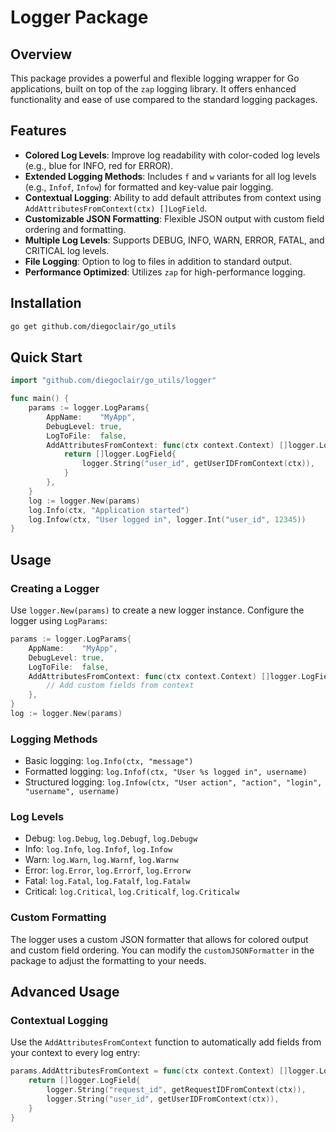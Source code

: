 # Logger Package

## Overview

This package provides a powerful and flexible logging wrapper for Go applications, built on top of the `zap` logging library. It offers enhanced functionality and ease of use compared to the standard logging packages.

## Features

- **Colored Log Levels**: Improve log readability with color-coded log levels (e.g., blue for INFO, red for ERROR).
- **Extended Logging Methods**: Includes `f` and `w` variants for all log levels (e.g., `Infof`, `Infow`) for formatted and key-value pair logging.
- **Contextual Logging**: Ability to add default attributes from context using `AddAttributesFromContext(ctx) []LogField`.
- **Customizable JSON Formatting**: Flexible JSON output with custom field ordering and formatting.
- **Multiple Log Levels**: Supports DEBUG, INFO, WARN, ERROR, FATAL, and CRITICAL log levels.
- **File Logging**: Option to log to files in addition to standard output.
- **Performance Optimized**: Utilizes `zap` for high-performance logging.

## Installation
```bash
go get github.com/diegoclair/go_utils
```
## Quick Start

```go
import "github.com/diegoclair/go_utils/logger"

func main() {
    params := logger.LogParams{
        AppName:    "MyApp",
        DebugLevel: true,
        LogToFile:  false,
        AddAttributesFromContext: func(ctx context.Context) []logger.LogField {
            return []logger.LogField{
                logger.String("user_id", getUserIDFromContext(ctx)),
            }
        },
    }
    log := logger.New(params)
    log.Info(ctx, "Application started")
    log.Infow(ctx, "User logged in", logger.Int("user_id", 12345))
}
```


## Usage

### Creating a Logger

Use `logger.New(params)` to create a new logger instance. Configure the logger using `LogParams`:

```go
params := logger.LogParams{
    AppName:    "MyApp",
    DebugLevel: true,
    LogToFile:  false,
    AddAttributesFromContext: func(ctx context.Context) []logger.LogField {
        // Add custom fields from context
    },
}
log := logger.New(params)
```


### Logging Methods

- Basic logging: `log.Info(ctx, "message")`
- Formatted logging: `log.Infof(ctx, "User %s logged in", username)`
- Structured logging: `log.Infow(ctx, "User action", "action", "login", "username", username)`

### Log Levels

- Debug: `log.Debug`, `log.Debugf`, `log.Debugw`
- Info: `log.Info`, `log.Infof`, `log.Infow`
- Warn: `log.Warn`, `log.Warnf`, `log.Warnw`
- Error: `log.Error`, `log.Errorf`, `log.Errorw`
- Fatal: `log.Fatal`, `log.Fatalf`, `log.Fatalw`
- Critical: `log.Critical`, `log.Criticalf`, `log.Criticalw`

### Custom Formatting

The logger uses a custom JSON formatter that allows for colored output and custom field ordering. You can modify the `customJSONFormatter` in the package to adjust the formatting to your needs.

## Advanced Usage

### Contextual Logging

Use the `AddAttributesFromContext` function to automatically add fields from your context to every log entry:

```go
params.AddAttributesFromContext = func(ctx context.Context) []logger.LogField {
    return []logger.LogField{
        logger.String("request_id", getRequestIDFromContext(ctx)),
        logger.String("user_id", getUserIDFromContext(ctx)),
    }
}
```